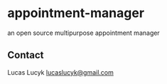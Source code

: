 # appointment-manager
an open source multipurpose appointment manager



## Contact
Lucas Lucyk
[lucaslucyk@gmail.com](mailto:lucaslucyk@gmail.com)